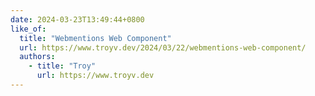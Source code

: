 ```yaml
---
date: 2024-03-23T13:49:44+0800
like_of:
  title: "Webmentions Web Component"
  url: https://www.troyv.dev/2024/03/22/webmentions-web-component/
  authors:
    - title: "Troy"
      url: https://www.troyv.dev
---
```

